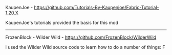 KaupenJoe - https://github.com/Tutorials-By-Kaupenjoe/Fabric-Tutorial-1.20.X

KaupenJoe's tutorials provided the basis for this mod

-------------

FrozenBlock - Wilder Wild - https://github.com/FrozenBlock/WilderWild

I used the Wilder Wild source code to learn how to do a number of things:
F
